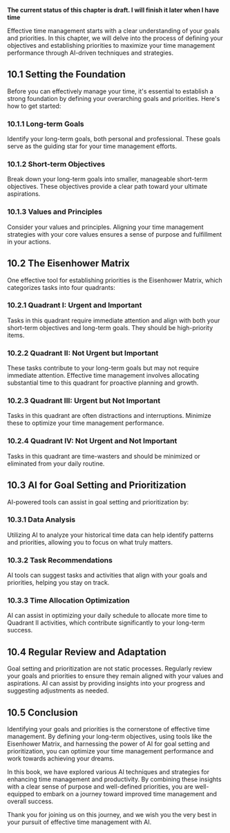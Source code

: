 **The current status of this chapter is draft. I will finish it later when I have time**

Effective time management starts with a clear understanding of your goals and priorities. In this chapter, we will delve into the process of defining your objectives and establishing priorities to maximize your time management performance through AI-driven techniques and strategies.

10.1 Setting the Foundation
---------------------------

Before you can effectively manage your time, it's essential to establish a strong foundation by defining your overarching goals and priorities. Here's how to get started:

### 10.1.1 Long-term Goals

Identify your long-term goals, both personal and professional. These goals serve as the guiding star for your time management efforts.

### 10.1.2 Short-term Objectives

Break down your long-term goals into smaller, manageable short-term objectives. These objectives provide a clear path toward your ultimate aspirations.

### 10.1.3 Values and Principles

Consider your values and principles. Aligning your time management strategies with your core values ensures a sense of purpose and fulfillment in your actions.

10.2 The Eisenhower Matrix
--------------------------

One effective tool for establishing priorities is the Eisenhower Matrix, which categorizes tasks into four quadrants:

### 10.2.1 Quadrant I: Urgent and Important

Tasks in this quadrant require immediate attention and align with both your short-term objectives and long-term goals. They should be high-priority items.

### 10.2.2 Quadrant II: Not Urgent but Important

These tasks contribute to your long-term goals but may not require immediate attention. Effective time management involves allocating substantial time to this quadrant for proactive planning and growth.

### 10.2.3 Quadrant III: Urgent but Not Important

Tasks in this quadrant are often distractions and interruptions. Minimize these to optimize your time management performance.

### 10.2.4 Quadrant IV: Not Urgent and Not Important

Tasks in this quadrant are time-wasters and should be minimized or eliminated from your daily routine.

10.3 AI for Goal Setting and Prioritization
-------------------------------------------

AI-powered tools can assist in goal setting and prioritization by:

### 10.3.1 Data Analysis

Utilizing AI to analyze your historical time data can help identify patterns and priorities, allowing you to focus on what truly matters.

### 10.3.2 Task Recommendations

AI tools can suggest tasks and activities that align with your goals and priorities, helping you stay on track.

### 10.3.3 Time Allocation Optimization

AI can assist in optimizing your daily schedule to allocate more time to Quadrant II activities, which contribute significantly to your long-term success.

10.4 Regular Review and Adaptation
----------------------------------

Goal setting and prioritization are not static processes. Regularly review your goals and priorities to ensure they remain aligned with your values and aspirations. AI can assist by providing insights into your progress and suggesting adjustments as needed.

10.5 Conclusion
---------------

Identifying your goals and priorities is the cornerstone of effective time management. By defining your long-term objectives, using tools like the Eisenhower Matrix, and harnessing the power of AI for goal setting and prioritization, you can optimize your time management performance and work towards achieving your dreams.

In this book, we have explored various AI techniques and strategies for enhancing time management and productivity. By combining these insights with a clear sense of purpose and well-defined priorities, you are well-equipped to embark on a journey toward improved time management and overall success.

Thank you for joining us on this journey, and we wish you the very best in your pursuit of effective time management with AI.
